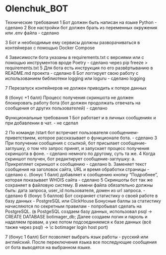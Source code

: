 # Olenchuk_BOT

Технические требования
1 Бот должен быть написан на языке Python - сделано
2 Все настройки бот должен брать из переменных окружения или .env файла  - сделано

3 Бот и необходимые ему сервисы должны разворачиваться в контейнерах с помощью Docker Compose

4 Зависимости бота указаны в requirements.txt с версиями или с помощью инструментов вроде Poetry - сделано через pip freeze > requirements.txt 
5 Для бота есть инструкция по его развёртыванию в README.md проекта - сделано
6 Бот логгирует свою работу с использованием библиотеки logging или loguru - сделано logging

7 Перезапуск контейнеров не должен приводить к потере данных

8 (бонус +1 балл) Процесс получения скриншота не должен блокировать работу бота (бот должен
продолжать отвечать на сообщения от других пользователей) - сделано

Функциональные требования
1 Бот работает и в личных сообщениях и при добавлении в чат. - не сделал

2 По команде /start бот встречает пользователя сообщением-приветствием, которое рассказывает о
функционале бота. - сделано
3 При получении сообщения с ссылкой, бот присылает сообщение-заглушку, о том что запрос принят, и
запускает процесс получения скриншота в фоне. - сделано немного по другому, суть та же.
4 Когда скриншот получен, бот редактирует сообщение-заглушку:
a. Прикрепляет скриншот к сообщению - сделано
b. Заменяет текст сообщения на заголовок сайта, URL и время обработки страницы - сделано
c. (бонус 1 балл) добавляет к сообщению кнопку “Подробнее”, которая показывает WHOIS сайта - сделано
5 Скриншоты бот так же сохраняет в файловую систему. В имени файла обязательно должны быть: дата
запроса, user_id пользователя, домен из url запроса. - сделано
6 (бонус 5 баллов) Бот сохраняет статистику о своей работе в базу данных - PostgreSQL или ClickHouse
Бонусные баллы за статистику начисляются по секретным правилам - попробывал сделать на PostgreSQL.
(в PostgeSQL создаем базу данных, использовал psql -> CREATE DATABASE botimager_db; Далее создаем логин и пароль и наделяем правам, а уже потом подсоединяемся к базе данных (всё также через psql) -> \с botimager login host port)




7 (бонус 1 балл) Бот позволяет выбрать язык работы - русский или английский. После переключения
языка все последующие сообщения от бота выводятся на выбранном языке.
